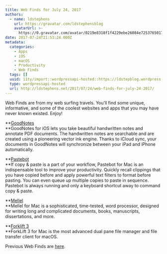 ```yaml
---
title: Web Finds for July 24, 2017
authors:
  - name: ldstephens
    url: https://gravatar.com/ldstephensblog
    avatarUrl: >-
      https://0.gravatar.com/avatar/0219e8318f1f4229ebe26084e7253765017f43ca0c631be37dc6d0b8ad6e40a4?s=96&d=identicon&r=G
date: 2017-07-24T21:53:24.000Z
metadata:
  categories:
    - Apps
    - iOS
    - macOS
    - Productivity
    - Web Finds
  tags: []
  uuid: 11ty/import::wordpressapi-hosted::https://ldstepblog.wordpress.com/?p=821
  type: wordpressapi-hosted
  url: http://ldstephens.net/2017/07/24/web-finds-for-july-24-2017/
---
```

Web Finds are from my web surfing travels. You’ll find some unique, informative, and some of the coolest websites and apps that you may have never known existed. Enjoy!

**[GoodNotes  
](https://itunes.apple.com/us/app/goodnotes-4-notes-pdf/id778658393?mt=8&uo=4&at=1000lude)**GoodNotes for iOS lets you take beautiful handwritten notes and annotate PDF documents. The handwritten notes are searchable and are created using a pioneering vector ink engine. Thanks to iCloud sync, your documents in GoodNotes will synchronize between your iPad and iPhone automatically.

**[Pastebot](https://itunes.apple.com/us/app/pastebot/id1179623856?mt=12&uo=4&at=1000lude)  
**If copy & paste is a part of your workflow, Pastebot for Mac is an indispensable tool to improve your productivity. Quickly recall clippings that you have copied before and apply powerful text filters to format before pasting. You can even queue up multiple copies to paste in sequence. Pastebot is always running and only a keyboard shortcut away to command copy & paste.

**[Mellel  
](https://itunes.apple.com/us/app/mellel/id415467848?mt=12&uo=4&at=1000lude)**Mellel for Mac is a sophisticated, time-tested, word processor, designed for writing long and complicated documents, books, manuscripts, dissertations, and more.

**[Forklift 3  
](http://www.binarynights.com/forklift/)**ForkLift 3 for Mac is the most advanced dual pane file manager and file transfer client for macOS.

Previous Web Finds are [here](https://ldstephens.net/category/web-finds/).